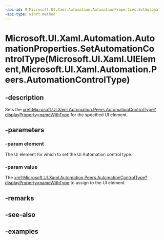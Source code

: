 ```yaml
---
-api-id: M:Microsoft.UI.Xaml.Automation.AutomationProperties.SetAutomationControlType(Microsoft.UI.Xaml.UIElement,Microsoft.UI.Xaml.Automation.Peers.AutomationControlType)
-api-type: winrt method
---
```


# Microsoft.UI.Xaml.Automation.AutomationProperties.SetAutomationControlType(Microsoft.UI.Xaml.UIElement,Microsoft.UI.Xaml.Automation.Peers.AutomationControlType)

<!--
public static void SetAutomationControlType (Microsoft.UI.Xaml.UIElement element, Microsoft.UI.Xaml.Automation.Peers.AutomationControlType value);
-->

## -description

Sets the <xref:Microsoft.UI.Xaml.Automation.Peers.AutomationControlType?displayProperty=nameWithType> for the specified UI element.

## -parameters

### -param element

The UI element for which to set the UI Automation control type.

### -param value

The <xref:Microsoft.UI.Xaml.Automation.Peers.AutomationControlType?displayProperty=nameWithType> to assign to the UI element.

## -remarks

## -see-also

## -examples
